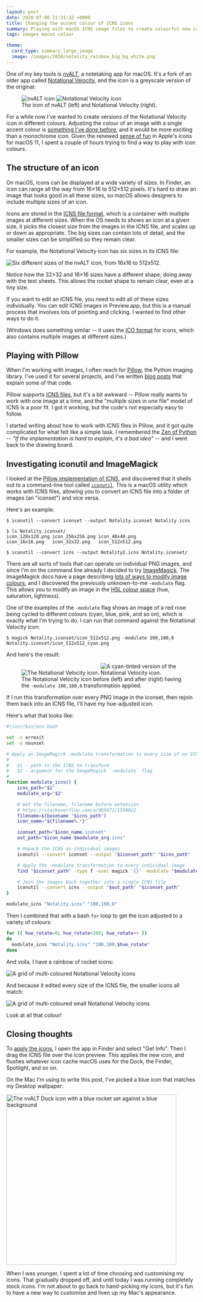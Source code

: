 ```yaml
---
layout: post
date: 2020-07-06 21:31:32 +0000
title: Changing the accent colour of ICNS icons
summary: Playing with macOS ICNS image files to create colourful new icons.
tags: images macos colour

theme:
  card_type: summary_large_image
  image: /images/2020/notality_rainbow_big_bg_white.png
---
```


One of my key tools is [nvALT], a notetaking app for macOS.
It's a fork of an older app called [Notational Velocity], and the icon is a greyscale version of the original:

<figure style="max-width: 500px;">
  <img alt="nvALT icon" src="/images/2020/nvalt.png" style="max-width: 49%; display: inline-block;">
  <img alt="Notational Velocity icon" src="/images/2020/notational.png" style="max-width: 49%; display: inline-block;">
  <figcaption>The icon of nvALT (left) and Notational Velocity (right).</figcaption>
</figure>

For a while now I've wanted to create versions of the Notational Velocity icon in different colours.
Adjusting the colour of an image with a single accent colour is [something I've done before](/2020/02/adjusting-the-dominant-colour-of-an-image/), and it would be more exciting than a monochrome icon.
Given the renewed [sense of fun] in Apple's icons for macOS 11, I spent a couple of hours trying to find a way to play with icon colours.

[nvALT]: https://brettterpstra.com/projects/nvalt/
[Notational Velocity]: http://notational.net/
[sense of fun]: https://applypixels.com/blog/comeback



## The structure of an icon

On macOS, icons can be displayed at a wide variety of sizes.
In Finder, an icon can range all the way from 16&times;16 to 512&times;512 pixels.
It's hard to draw an image that looks good in all these sizes, so macOS allows designers to include multiple sizes of an icon.

Icons are stored in the [ICNS file format], which is a container with multiple images at different sizes.
When the OS needs to shows an icon at a given size, it picks the closest size from the images in the ICNS file, and scales up or down as appropriate.
The big sizes can contain lots of detail, and the smaller sizes can be simplified so they remain clear.

For example, the Notational Velocity icon has six sizes in its ICNS file:

<img src="/images/2020/notational-icon-sizes.png" alt="Six different sizes of the nvALT icon, from 16x16 to 512x512.">

Notice how the 32&times;32 and 16&times;16 sizes have a different shape, doing away with the text sheets.
This allows the rocket shape to remain clear, even at a tiny size.

If you want to edit an ICNS file, you need to edit all of these sizes individually.
You can edit ICNS images in Preview.app, but this is a manual process that involves lots of pointing and clicking.
I wanted to find other ways to do it.

(Windows does something similar -- it uses the [ICO format] for icons, which also contains multiple images at different sizes.)

[ICNS file format]: https://en.wikipedia.org/wiki/ICNS
[ICO format]: https://en.wikipedia.org/wiki/ICO_(file_format)



## Playing with Pillow

When I'm working with images, I often reach for [Pillow], the Python imaging library.
I've used it for several projects, and I've written [blog posts][pillow_posts] that explain some of that code.

Pillow supports [ICNS files][pillow_icns], but it's a bit awkward -- Pillow really wants to work with one image at a time, and the "multiple sizes in one file" model of ICNS is a poor fit.
I got it working, but the code's not especially easy to follow.

I started writing about how to work with ICNS files in Pillow, and it got quite complicated for what felt like a simple task.
I remembered the [Zen of Python][zen] -- *"If the implementation is hard to explain, it's a bad idea"* -- and I went back to the drawing board.

[Pillow]: https://pillow.readthedocs.io/
[pillow_posts]: /all-posts-by-tag/#python-pillow
[pillow_icns]: https://pillow.readthedocs.io/en/stable/handbook/image-file-formats.html?highlight=icns#icns
[zen]: https://www.python.org/dev/peps/pep-0020/



## Investigating iconutil and ImageMagick

I looked at the [Pillow implementation of ICNS], and discovered that it shells out to a command-line tool called [`iconutil`](/files/2020/iconutil.html).
This is a macOS utility which works with ICNS files, allowing you to convert an ICNS file into a folder of images (an "iconset") and vice versa.

Here's an example:

```console
$ iconutil --convert iconset --output Notality.iconset Notality.icns

$ ls Notality.iconset/
icon_128x128.png icon_256x256.png icon_48x48.png
icon_16x16.png   icon_32x32.png   icon_512x512.png

$ iconutil --convert icns --output Notality2.icns Notality.iconset/
```

There are all sorts of tools that can operate on individual PNG images, and since I'm on the command line already I decided to try [ImageMagick].
The ImageMagick docs have a page describing [lots of ways to modify image colours][modifications], and I discovered the previously unknown-to-me `-modulate` flag.
This allows you to modify an image in the [HSL colour space][HSL colour space] (hue, saturation, lightness).

One of the examples of the `-modulate` flag shows an image of a red rose being cycled to different colours (cyan, blue, pink, and so on), which is exactly what I'm trying to do.
I can run that command against the Notational Velocity icon:

```console
$ magick Notality.iconset/icon_512x512.png -modulate 100,100,0 Notality.iconset/icon_512x512_cyan.png
```

And here's the result:

<figure style="max-width: 500px;">
  <img src="/images/2020/notational.png" alt="The Notational Velocity icon." style="max-width: 49%; display: inline-block;">
  <img src="/images/2020/notational_cyan.png" alt="A cyan-tinted version of the Notational Velocity icon." style="max-width: 49%; display: inline-block;">
  <figcaption>The Notational Velocity icon before (left) and after (right) having the <code>&#8209;modulate&nbsp;100,100,0</code> transformation applied.</figcaption>
</figure>

If I run this transformation over every PNG image in the iconset, then rejoin them back into an ICNS file, I'll have my hue-adjusted icon.

Here's what that looks like:

```bash
#!/usr/bin/env bash

set -o errexit
set -o nounset

# Apply an ImageMagick -modulate transformation to every size of an ICNS image.
#
#   $1 - path to the ICNS to transform
#   $2 - argument for the ImageMagick `-modulate` flag
#
function modulate_icns() {
    icns_path="$1"
    modulate_arg="$2"

    # Get the filename, filename before extension
    # https://stackoverflow.com/a/965072/1558022
    filename=$(basename "$icns_path")
    icon_name="${filename%.*}"

    iconset_path="$icon_name.iconset"
    out_path="$icon_name-$modulate_arg.icns"

    # Unpack the ICNS as individual images
    iconutil --convert iconset --output "$iconset_path" "$icns_path"

    # Apply the -modulate transformation to every individual image
    find "$iconset_path" -type f -exec magick '{}' -modulate "$modulate_arg" '{}' \;

    # Join the images back together into a single ICNS file
    iconutil --convert icns --output "$out_path" "$iconset_path"
}

modulate_icns "Notality.icns" "100,100,0"
```

Then I combined that with a bash `for` loop to get the icon adjusted to a variety of colours:

```bash
for (( hue_rotate=0; hue_rotate<200; hue_rotate++ ))
do
  modulate_icns "Notality.icns" "100,100,$hue_rotate"
done
```

And voila, I have a rainbow of rocket icons:

<img alt="A grid of multi-coloured Notational Velocity icons" src="/images/2020/notality_rainbow_big.png">

And because it edited every size of the ICNS file, the smaller icons all match:

<img alt="A grid of multi-coloured small Notational Velocity icons" src="/images/2020/notality_rainbow_small.png">

Look at all that colour!


[Pillow implementation of ICNS]: https://github.com/python-pillow/Pillow/blob/74a4c88a12737fd351797c137d8ade92c63b64b0/src/PIL/IcnsImagePlugin.py#L305-L312
[ImageMagick]: https://en.wikipedia.org/wiki/ImageMagick
[modifications]: https://www.imagemagick.org/Usage/color_mods/#modulate
[HSL colour space]: https://en.wikipedia.org/wiki/HSL_and_HSV



## Closing thoughts

To [apply the icons], I open the app in Finder and select "Get Info".
Then I drag the ICNS file over the icon preview.
This applies the new icon, and flushes whatever icon cache macOS uses for the Dock, the Finder, Spotlight, and so on.

On the Mac I'm using to write this post, I've picked a blue icon that matches my Desktop wallpaper:

<img alt="The nvALT Dock icon with a blue rocket set against a blue background" src="/images/2020/nvalt_blue_screenshot.png" style="width: 450px;">

When I was younger, I spent a lot of time choosing and customising my icons.
That gradually dropped off, and until today I was running completely stock icons.
I'm not about to go back to hand-picking my icons, but it's fun to have a new way to customise and liven up my Mac's appearance.

[apply the icons]: https://support.apple.com/en-gb/guide/mac-help/mchlp2313/mac
